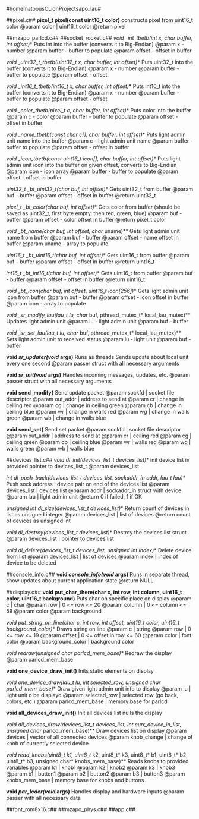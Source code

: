 #homematoousCLionProjectsapo_lau#

##pixel.c##
**pixel_t pixel(const uint16_t color)**
    constructs pixel from uint16_t color
    @param color | uint16_t color
    @return pixel

##mzapo_parlcd.c##
##socket_rocket.c##
**void _int_tbetb(int x, char* buffer, int offset)**
    Puts int into the buffer (converts it to Big-Endian)
    @param x - number
    @param buffer - buffer to populate
    @param offset - offset in buffer

**void _uint32_t_tbetb(uint32_t x, char* buffer, int offset)**
    Puts uint32_t into the buffer (converts it to Big-Endian)
    @param x - number
    @param buffer - buffer to populate
    @param offset - offset

**void _int16_t_tbetb(int16_t x, char* buffer, int offset)**
    Puts int16_t into the buffer (converts it to Big-Endian)
    @param x - number
    @param buffer - buffer to populate
    @param offset - offset

**void _color_tbetb(pixel_t c, char* buffer, int offset)**
    Puts color into the buffer
    @param c - color
    @param buffer - buffer to populate
    @param offset - offset in buffer

**void _name_tbetb(const char c[], char* buffer, int offset)**
    Puts light admin unit name into the buffer
    @param c - light admin unit name
    @param buffer - buffer to populate
    @param offset - offset in buffer

**void _icon_tbetb(const uint16_t icon[], char* buffer, int offset)**
    Puts light admin unit icon into the buffer on given offset, converts to Big-Endian
    @param icon - icon array
    @param buffer - buffer to populate
    @param offset - offset in buffer

**uint32_t _bt_uint32_t(char* buf, int offset)**
    Gets uint32_t from buffer
    @param buf - buffer
    @param offset - offset in buffer
    @return uint32_t

**pixel_t _bt_color(char* buf, int offset)**
    Gets color from buffer (should be saved as uint32_t, first byte empty, then red, green, blue)
    @param buf - buffer
    @param offset - color offset in buffer
    @return pixel_t color

**void _bt_name(char* buf, int offset, char* uname)**
    Gets light admin unit name from buffer
    @param buf - buffer
    @param offset - name offset in buffer
    @param uname - array to populate

**uint16_t _bt_uint16_t(char* buf, int offset)**
    Gets uint16_t from buffer
    @param buf - buffer
    @param offset - offset in buffer
    @return uint16_t

**int16_t _bt_int16_t(char* buf, int offset)**
    Gets uint16_t from buffer
    @param buf - buffer
    @param offset - offset in buffer
    @return uint16_t

**void _bt_icon(char* buf, int offset, uint16_t icon[256])**
    Gets light admin unit icon from buffer
    @param buf - buffer
    @param offset - icon offset in buffer
    @param icon - array to populate

**void _sr_modify_lau(lau_t* lu, char* buf, pthread_mutex_t* local_lau_mutex)**
    Updates light admin unit
    @param lu - light admin unit
    @param buf - buffer

**void _sr_set_lau(lau_t* lu, char* buf, pthread_mutex_t* local_lau_mutex)**
    Sets light admin unit to received status
    @param lu - light unit
    @param buf - buffer

**void *sr_updater(void* args)**
    Runs as threads
    Sends update about local unit every one second
    @param passer struct with all necessary arguments

**void *sr_init(void* args)**
    Handles incoming messages, updates, etc.
    @param passer struct with all necessary arguments

**void send_modify(**
    Send update packet
    @param sockfd | socket file descriptor
    @param out_addr | address to send at
    @param cr | change in ceiling red
    @param cg | change in ceiling green
    @param cb | change in ceiling blue
    @param wr | change in walls red
    @param wg | change in walls green
    @param wb | change in walls blue

**void send_set(**
    Send set packet
    @param sockfd | socket file descriptor
    @param out_addr | address to send at
    @param cr | ceiling red
    @param cg | ceiling green
    @param cb | ceiling blue
    @param wr | walls red
    @param wg | walls green
    @param wb | walls blue

##devices_list.c##
**void dl_init(devices_list_t* devices_list)**
    init device list in provided pointer to devices_list_t
    @param devices_list

**int dl_push_back(devices_list_t* devices_list, sockaddr_in addr, lau_t lau)**
    Push sock address : device pair on end of the devices list
    @param devices_list | devices list
    @param addr | sockaddr_in struct with device
    @param lau | light admin unit
    @return 0 if failed, 1 if OK

**unsigned int dl_size(devices_list_t* devices_list)**
    Return count of devices in list as unsigned integer
    @param devices_list | list of devices
    @return count of devices as unsigned int

**void dl_destroy(devices_list_t* devices_list)**
    Destroy the devices list struct
    @param devices_list | pointer to devices list

**void dl_delete(devices_list_t* devices_list, unsigned int index)**
    Delete device from list
    @param devices_list | list of devices
    @param index | index of device to be deleted

##console_info.c##
**void *console_info(void* args)**
    Runs in separate thread, show updates about current application state
    @return NULL

##display.c##
**void put_char_there(char c, int row, int column, uint16_t color, uint16_t background)**
    Puts char on specific place on display
    @param c | char
    @param row | 0 <= row <= 20
    @param column | 0 <= column <= 59
    @param color
    @param background

**void put_string_on_line(char* c, int row, int offset, uint16_t color, uint16_t background_color)**
    Draws string on line
    @param c | string
    @param row | 0 <= row <= 19
    @param offset | 0 <= offset in row <= 60
    @param color | font color
    @param background_color | background color

**void redraw(unsigned char* parlcd_mem_base)**
    Redraw the display
    @param parlcd_mem_base

**void one_device_draw_init()**
    Inits static elements on display

**void one_device_draw(lau_t lu, int selected_row, unsigned char* parlcd_mem_base)**
    Draw given light admin unit info to display
    @param lu | light unit o be displayd
    @param selected_row | selected row (go back, colors, etc.)
    @param parlcd_mem_base | memory base for parlcd

**void all_devices_draw_init()**
    Init all devices list
    nulls the display

**void all_devices_draw(devices_list_t* devices_list, int curr_device_in_list, unsigned char* parlcd_mem_base)**
    Draw devices list on display
    @param devices | vector of all connected devices
    @param knob_change | change of knob of currently selected device

**void read_knobs(uint8_t* k1, uint8_t* k2, uint8_t* k3, uint8_t* b1, uint8_t* b2, uint8_t* b3, unsigned char* knobs_mem_base)**
    Reads knobs to provided variables
    @param k1 | knob1
    @param k2 | knob2
    @param k3 | knob3
    @param b1 | button1
    @param b2 | button2
    @param b3 | button3
    @param knobs_mem_base | memory base for knobs and buttons

**void *par_lcder(void* args)**
    Handles display and hardware inputs
    @param passer with all necessary data

##font_rom8x16.c##
##mzapo_phys.c##
##app.c##
